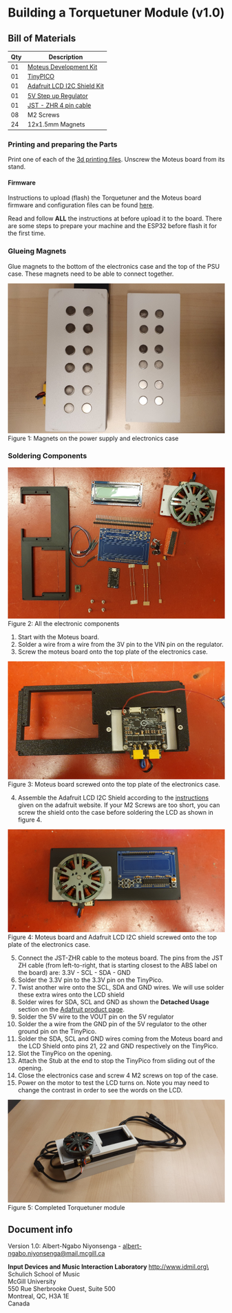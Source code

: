 # Building a Torquetuner Module (v1.0)

## Bill of Materials

Qty   | Description
------|---------------------
01    | [Moteus Development Kit](https://shop.bela.io/products/trill-craft/)     
01    | [TinyPICO](https://www.adafruit.com/product/4335)        
01    | [Adafruit LCD I2C Shield Kit](https://www.adafruit.com/product/714)
01    | [5V Step up Regulator](https://www.robotshop.com/ca/en/5v-1a-step-up-step-down-voltage-regulator-s13v10f5.html)
01    | [JST - ZHR 4 pin cable ](https://www.robotshop.com/ca/en/breadboard-to-jst-zhr-cable-4-pin-x-15mm-pitch.html)
08    | M2 Screws
24    | 12x1.5mm Magnets

### Printing and preparing the Parts

Print one of each of the [3d printing files](../3D_printing/). Unscrew the Moteus board from its stand.
#### Firmware

Instructions to upload (flash) the Torquetuner and the Moteus board firmware and configuration files can be found [here](./Firmware_update_instructions.md).

Read and follow __ALL__ the instructions at before upload it to the board. There are some steps to prepare your machine and the ESP32 before flash it for the first time.

### Glueing Magnets

Glue magnets to the bottom of the electronics case and the top of the PSU case. These magnets need to be able to connect together.

![magnetsoncase](/images/magnets.jpg "magnets on the bottom of case")
Figure 1: Magnets on the power supply and electronics case
### Soldering Components
![Overview](/images/torquetuner_overview.jpg "3d printing overview")
Figure 2: All the electronic components

1. Start with the Moteus board. 
2. Solder a wire from a wire from the 3V pin to the VIN pin on the regulator. 
3. Screw the moteus board onto the top plate of the electronics case.

![moteusoncase](/images/moteus_onplate.jpg "moteus board on case")
Figure 3: Moteus board screwed onto the top plate of the electronics case.

4. Assemble the Adafruit LCD I2C Shield according to the [instructions](https://learn.adafruit.com/rgb-lcd-shield/assembly) given on the adafruit website. If your M2 Screws are too short, you can screw the shield onto the case before soldering the LCD as shown in figure 4.

![finisedLCD](/images/assembled_TopPlate.jpg "lcd and moteus board on case")
Figure 4: Moteus board and Adafruit LCD I2C shield screwed onto the top plate of the electronics case.

5. Connect the JST-ZHR cable to the moteus board. The pins from the JST ZH cable (from left-to-right, that is starting closest to the ABS label on the board) are:
3.3V - SCL - SDA - GND
6. Solder the 3.3V pin to the 3.3V pin on the TinyPico. 
7. Twist another wire onto the SCL, SDA and GND wires. We will use solder these extra wires onto the LCD shield
8. Solder wires for SDA, SCL and GND as shown the __Detached Usage__ section on the [Adafruit product page](https://learn.adafruit.com/rgb-lcd-shield/using-the-rgb-lcd-shield).
9. Solder the 5V wire to the VOUT pin on the 5V regulator
10. Solder the a wire from the GND pin of the 5V regulator to the other ground pin on the TinyPico. 
11. Solder the SDA, SCL and GND wires coming from the Moteus board and the LCD Shield onto pins 21, 22 and GND respectively on the TinyPico.
12. Slot the TinyPico on the opening.
13. Attach the Stub at the end to stop the TinyPico from sliding out of the opening.
14. Close the electronics case and screw 4 M2 screws on top of the case.
15. Power on the motor to test the LCD turns on. Note you may need to change the contrast in order to see the words on the LCD.

![finishedTorquetuner](/images/torquetuner_finished.jpg "lcd and moteus board on case")
Figure 5: Completed Torquetuner module


## Document info

Version 1.0: Albert-Ngabo Niyonsenga - albert-ngabo.niyonsenga@mail.mcgill.ca

__Input Devices and Music Interaction Laboratory__
http://www.idmil.org\
Schulich School of Music\
McGill University\
550 Rue Sherbrooke Ouest, Suite 500\
Montreal, QC, H3A 1E\
Canada

